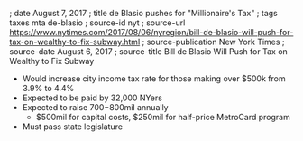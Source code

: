 ; date August 7, 2017
; title de Blasio pushes for "Millionaire's Tax"
; tags taxes mta de-blasio
; source-id nyt
; source-url https://www.nytimes.com/2017/08/06/nyregion/bill-de-blasio-will-push-for-tax-on-wealthy-to-fix-subway.html
; source-publication New York Times
; source-date August 6, 2017
; source-title Bill de Blasio Will Push for Tax on Wealthy to Fix Subway

- Would increase city income tax rate for those making over $500k from 3.9% to 4.4%
- Expected to be paid by 32,000 NYers
- Expected to raise $700-$800mil annually
  - $500mil for capital costs, $250mil for half-price MetroCard program
- Must pass state legislature
